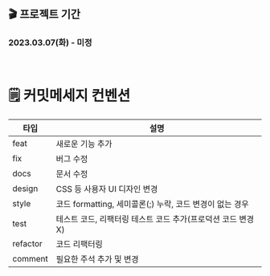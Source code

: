 ## 🎬 프로젝트 기간  
<h3>2023.03.07(화) - 미정</h3>

<br/>

# 🗒 커밋메세지 컨벤션

| 타입 | 설명 |
| --- | --- |
| feat | 새로운 기능 추가 |
| fix | 버그 수정 |
| docs | 문서 수정 |
| design | CSS 등 사용자 UI 디자인 변경 |
| style | 코드 formatting, 세미콜론(;) 누락, 코드 변경이 없는 경우 |
| test | 테스트 코드, 리팩터링 테스트 코드 추가(프로덕션 코드 변경 X) |
| refactor | 코드 리팩터링 |
| comment | 필요한 주석 추가 및 변경 |


<br/>
